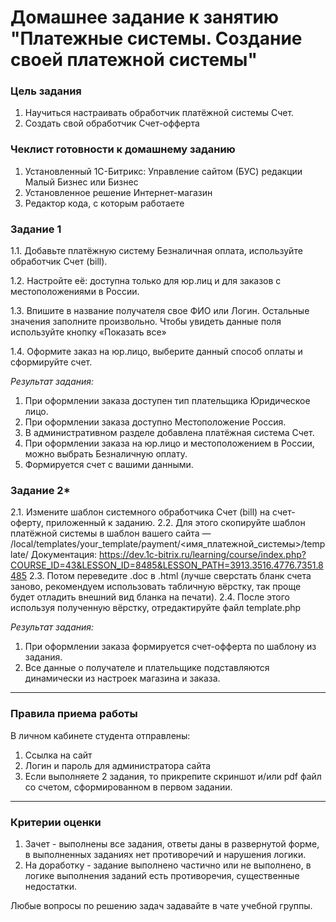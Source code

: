 # Домашнее задание к занятию "Платежные системы. Создание своей платежной системы"

### Цель задания

1. Научиться настраивать обработчик платёжной системы Счет.
2. Создать свой обработчик Счет-офферта

### Чеклист готовности к домашнему заданию

1. Установленный 1С-Битрикс: Управление сайтом (БУС) редакции Малый Бизнес или Бизнес
2. Установленное решение Интернет-магазин
3. Редактор кода, с которым работаете

### Задание 1

1.1. Добавьте платёжную систему Безналичная оплата, используйте обработчик Счет (bill).

1.2. Настройте её: доступна только для юр.лиц и для заказов с местоположениями в России.

1.3. Впишите в название получателя свое ФИО или Логин. Остальные значения заполните произвольно. 
Чтобы увидеть данные поля используйте кнопку «Показать все»

1.4. Оформите заказ на юр.лицо, выберите данный способ оплаты и сформируйте счет.

*Результат задания:* 
1. При оформлении заказа доступен тип плательщика Юридическое лицо.
2. При оформлении заказа доступно Местоположение Россия.
3. В административном разделе добавлена платёжная система Счет.
4. При оформлении заказа на юр.лицо и местоположением в России, можно выбрать Безналичную оплату.
5. Формируется счет с вашими данными.

### Задание 2*
2.1. Измените шаблон системного обработчика Счет (bill) на счет-оферту, приложенный к заданию. 
2.2. Для этого скопируйте шаблон платёжной системы в шаблон вашего сайта — /local/templates/your_template/payment/<имя_платежной_системы>/template/ Документация: https://dev.1c-bitrix.ru/learning/course/index.php?COURSE_ID=43&LESSON_ID=8485&LESSON_PATH=3913.3516.4776.7351.8485
2.3. Потом переведите .doc в .html (лучше сверстать бланк счета заново, рекомендуем использовать табличную вёрстку, так проще будет отладить внешний вид бланка на печати).
2.4. После этого используя полученную вёрстку, отредактируйте файл template.php

*Результат задания:* 
1. При оформлении заказа формируется счет-офферта по шаблону из задания.
2. Все данные о получателе и плательщике подставляются динамически из настроек магазина и заказа.

------

### Правила приема работы

В личном кабинете студента отправлены:
1. Ссылка на сайт
2. Логин и пароль для администратора сайта
3. Если выполняете 2 задания, то прикрепите скриншот и/или pdf файл со счетом, сформированном в первом задании.

------

### Критерии оценки

1. Зачет - выполнены все задания, ответы даны в развернутой форме, в выполненных заданиях нет противоречий и нарушения логики. 
2. На доработку - задание выполнено частично или не выполнено, в логике выполнения заданий есть противоречия, существенные недостатки.

Любые вопросы по решению задач задавайте в чате учебной группы.


